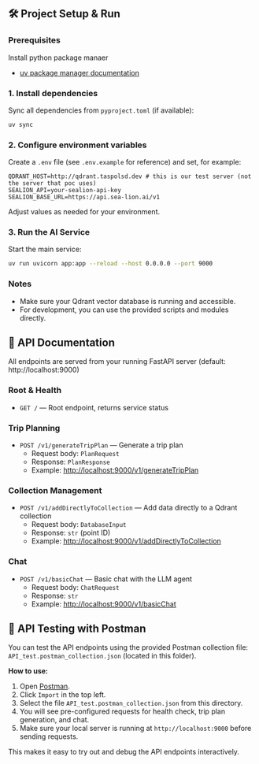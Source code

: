 ## 🛠️ Project Setup & Run

### Prerequisites
Install python package manaer
- [uv package manager documentation](https://docs.astral.sh/uv/)

### 1. Install dependencies
Sync all dependencies from `pyproject.toml` (if available):
```sh
uv sync
```

### 2. Configure environment variables
Create a `.env` file (see `.env.example` for reference) and set, for example:
```env
QDRANT_HOST=http://qdrant.taspolsd.dev # this is our test server (not the server that poc uses)
SEALION_API=your-sealion-api-key
SEALION_BASE_URL=https://api.sea-lion.ai/v1
```
Adjust values as needed for your environment.

### 3. Run the AI Service
Start the main service:
```sh
uv run uvicorn app:app --reload --host 0.0.0.0 --port 9000
```

### Notes
- Make sure your Qdrant vector database is running and accessible.
- For development, you can use the provided scripts and modules directly.

## 📝 API Documentation

All endpoints are served from your running FastAPI server (default: http://localhost:9000)

### Root & Health
- `GET /` — Root endpoint, returns service status

### Trip Planning
- `POST /v1/generateTripPlan` — Generate a trip plan
  - Request body: `PlanRequest`
  - Response: `PlanResponse`
  - Example: [http://localhost:9000/v1/generateTripPlan](http://localhost:9000/v1/generateTripPlan)

### Collection Management
- `POST /v1/addDirectlyToCollection` — Add data directly to a Qdrant collection
  - Request body: `DatabaseInput`
  - Response: `str` (point ID)
  - Example: [http://localhost:9000/v1/addDirectlyToCollection](http://localhost:9000/v1/addDirectlyToCollection)

### Chat
- `POST /v1/basicChat` — Basic chat with the LLM agent
  - Request body: `ChatRequest`
  - Response: `str`
  - Example: [http://localhost:9000/v1/basicChat](http://localhost:9000/v1/basicChat)

## 🧪 API Testing with Postman

You can test the API endpoints using the provided Postman collection file: `API_test.postman_collection.json` (located in this folder).

**How to use:**
1. Open [Postman](https://www.postman.com/downloads/).
2. Click `Import` in the top left.
3. Select the file `API_test.postman_collection.json` from this directory.
4. You will see pre-configured requests for health check, trip plan generation, and chat.
5. Make sure your local server is running at `http://localhost:9000` before sending requests.

This makes it easy to try out and debug the API endpoints interactively.




